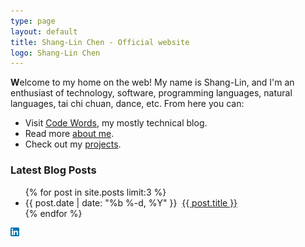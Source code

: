 ```yaml
---
type: page
layout: default
title: Shang-Lin Chen - Official website
logo: Shang-Lin Chen
---
```


**W**elcome to my home on the web! My name is Shang-Lin, and I'm an enthusiast of technology, software, programming languages, natural languages, tai chi chuan, dance, etc. From here you can:

* Visit [Code Words]({{site.baseurl}}/blog/), my mostly technical blog.
* Read more [about me]({{site.baseurl}}/about).
* Check out my [projects]({{site.baseurl}}/projects/).

<h3>Latest Blog Posts</h3>
<ul class="post-list">
{% for post in site.posts limit:3 %}
<li><span class="post-meta">{{ post.date | date: "%b %-d, %Y" }}</span>&nbsp;
<a class="post-link" href="{{ post.url | prepend: site.baseurl }}">{{ post.title }}</a>&nbsp;</li>
{% endfor %}
</ul>

<div>
<a href="https://www.linkedin.com/in/shanglinchen"><img src="images/In-2C-14px.png"></a>
</div>
